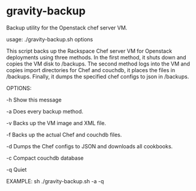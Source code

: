 gravity-backup
============

Backup utility for the Openstack chef server VM. 

usage: ./gravity-backup.sh options

This script backs up the Rackspace Chef server VM for Openstack deployments using three methods. In the first method, it shuts down and copies the VM disk to /backups. The second method logs into the VM and copies import directories for Chef and couchdb, it places the files in /backups. Finally, it dumps the specified chef configs to json in /backups.

OPTIONS:

-h Show this message

-a Does every backup method.

-v Backs up the VM image and XML file.

-f Backs up the actual Chef and couchdb files.

-d Dumps the Chef configs to JSON and downloads all cookbooks.

-c Compact couchdb database

-q Quiet

EXAMPLE:
sh ./gravity-backup.sh -a -q

